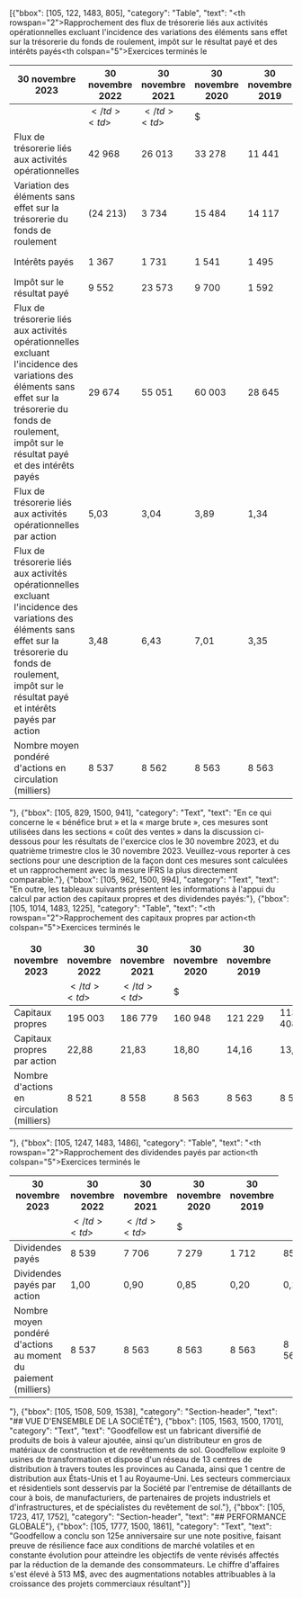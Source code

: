 [{"bbox": [105, 122, 1483, 805], "category": "Table", "text": "<table><thead><tr><th rowspan=\"2\">Rapprochement des flux de trésorerie liés aux activités opérationnelles excluant l'incidence des variations des éléments sans effet sur la trésorerie du fonds de roulement, impôt sur le résultat payé et des intérêts payés</th><th colspan=\"5\">Exercices terminés le</th></tr><tr><th>30 novembre 2023</th><th>30 novembre 2022</th><th>30 novembre 2021</th><th>30 novembre 2020</th><th>30 novembre 2019</th></tr></thead><tbody><tr><td></td><td>$</td><td>$</td><td>$</td><td>$</td><td>$</td></tr><tr><td>Flux de trésorerie liés aux activités opérationnelles</td><td>42 968</td><td>26 013</td><td>33 278</td><td>11 441</td><td>13 408</td></tr><tr><td>Variation des éléments sans effet sur la trésorerie du fonds de roulement</td><td>(24 213)</td><td>3 734</td><td>15 484</td><td>14 117</td><td>(6 856)</td></tr><tr><td>Intérêts payés</td><td>1 367</td><td>1 731</td><td>1 541</td><td>1 495</td><td>2 154</td></tr><tr><td>Impôt sur le résultat payé</td><td>9 552</td><td>23 573</td><td>9 700</td><td>1 592</td><td>1 069</td></tr><tr><td>Flux de trésorerie liés aux activités opérationnelles excluant l'incidence des variations des éléments sans effet sur la trésorerie du fonds de roulement, impôt sur le résultat payé et des intérêts payés</td><td>29 674</td><td>55 051</td><td>60 003</td><td>28 645</td><td>9 775</td></tr><tr><td>Flux de trésorerie liés aux activités opérationnelles par action</td><td>5,03</td><td>3,04</td><td>3,89</td><td>1,34</td><td>1,57</td></tr><tr><td>Flux de trésorerie liés aux activités opérationnelles excluant l'incidence des variations des éléments sans effet sur la trésorerie du fonds de roulement, impôt sur le résultat payé et intérêts payés par action</td><td>3,48</td><td>6,43</td><td>7,01</td><td>3,35</td><td>1,14</td></tr><tr><td>Nombre moyen pondéré d'actions en circulation (milliers)</td><td>8 537</td><td>8 562</td><td>8 563</td><td>8 563</td><td>8 563</td></tr></tbody></table>"}, {"bbox": [105, 829, 1500, 941], "category": "Text", "text": "En ce qui concerne le « bénéfice brut » et la « marge brute », ces mesures sont utilisées dans les sections « coût des ventes » dans la discussion ci-dessous pour les résultats de l'exercice clos le 30 novembre 2023, et du quatrième trimestre clos le 30 novembre 2023. Veuillez-vous reporter à ces sections pour une description de la façon dont ces mesures sont calculées et un rapprochement avec la mesure IFRS la plus directement comparable."}, {"bbox": [105, 962, 1500, 994], "category": "Text", "text": "En outre, les tableaux suivants présentent les informations à l'appui du calcul par action des capitaux propres et des dividendes payés:"}, {"bbox": [105, 1014, 1483, 1225], "category": "Table", "text": "<table><thead><tr><th rowspan=\"2\">Rapprochement des capitaux propres par action</th><th colspan=\"5\">Exercices terminés le</th></tr><tr><th>30 novembre 2023</th><th>30 novembre 2022</th><th>30 novembre 2021</th><th>30 novembre 2020</th><th>30 novembre 2019</th></tr><tr><td></td><td>$</td><td>$</td><td>$</td><td>$</td><td>$</td></tr></thead><tbody><tr><td>Capitaux propres</td><td>195 003</td><td>186 779</td><td>160 948</td><td>121 229</td><td>113 408</td></tr><tr><td>Capitaux propres par action</td><td>22,88</td><td>21,83</td><td>18,80</td><td>14,16</td><td>13,24</td></tr><tr><td>Nombre d'actions en circulation (milliers)</td><td>8 521</td><td>8 558</td><td>8 563</td><td>8 563</td><td>8 563</td></tr></tbody></table>"}, {"bbox": [105, 1247, 1483, 1486], "category": "Table", "text": "<table><thead><tr><th rowspan=\"2\">Rapprochement des dividendes payés par action</th><th colspan=\"5\">Exercices terminés le</th></tr><tr><th>30 novembre 2023</th><th>30 novembre 2022</th><th>30 novembre 2021</th><th>30 novembre 2020</th><th>30 novembre 2019</th></tr><tr><td></td><td>$</td><td>$</td><td>$</td><td>$</td><td>$</td></tr></thead><tbody><tr><td>Dividendes payés</td><td>8 539</td><td>7 706</td><td>7 279</td><td>1 712</td><td>851</td></tr><tr><td>Dividendes payés par action</td><td>1,00</td><td>0,90</td><td>0,85</td><td>0,20</td><td>0,10</td></tr><tr><td>Nombre moyen pondéré d'actions au moment du paiement (milliers)</td><td>8 537</td><td>8 563</td><td>8 563</td><td>8 563</td><td>8 563</td></tr></tbody></table>"}, {"bbox": [105, 1508, 509, 1538], "category": "Section-header", "text": "## VUE D'ENSEMBLE DE LA SOCIÉTÉ"}, {"bbox": [105, 1563, 1500, 1701], "category": "Text", "text": "Goodfellow est un fabricant diversifié de produits de bois à valeur ajoutée, ainsi qu'un distributeur en gros de matériaux de construction et de revêtements de sol. Goodfellow exploite 9 usines de transformation et dispose d'un réseau de 13 centres de distribution à travers toutes les provinces au Canada, ainsi que 1 centre de distribution aux États-Unis et 1 au Royaume-Uni. Les secteurs commerciaux et résidentiels sont desservis par la Société par l'entremise de détaillants de cour à bois, de manufacturiers, de partenaires de projets industriels et d'infrastructures, et de spécialistes du revêtement de sol."}, {"bbox": [105, 1723, 417, 1752], "category": "Section-header", "text": "## PERFORMANCE GLOBALE"}, {"bbox": [105, 1777, 1500, 1861], "category": "Text", "text": "Goodfellow a conclu son 125e anniversaire sur une note positive, faisant preuve de résilience face aux conditions de marché volatiles et en constante évolution pour atteindre les objectifs de vente révisés affectés par la réduction de la demande des consommateurs. Le chiffre d'affaires s'est élevé à 513 M$, avec des augmentations notables attribuables à la croissance des projets commerciaux résultant"}]